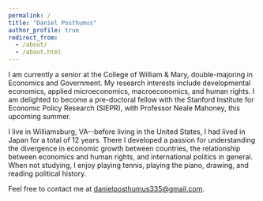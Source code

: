 ```yaml
---
permalink: /
title: "Daniel Posthumus"
author_profile: true
redirect_from: 
  - /about/
  - /about.html
---
```


I am currently a senior at the College of William & Mary, double-majoring in Economics and Government. My research interests include developmental economics, applied microeconomics, macroeconomics, and human rights. I am delighted to become a pre-doctoral fellow with the Stanford Institute for Economic Policy Research (SIEPR), with Professor Neale Mahoney, this upcoming summer. 

I live in Williamsburg, VA--before living in the United States, I had lived in Japan for a total of 12 years. There I developed a passion for understanding the divergence in economic growth between countries, the relationship between economics and human rights, and international politics in general. When not studying, I enjoy playing tennis, playing the piano, drawing, and reading political history.

Feel free to contact me at [danielposthumus335@gmail.com](mailto:danielposthumus335@gmail.com).